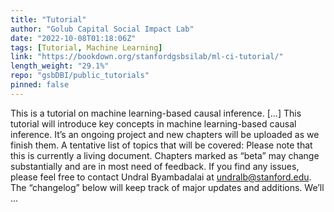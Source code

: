 ```yaml
---
title: "Tutorial"
author: "Golub Capital Social Impact Lab"
date: "2022-10-08T01:18:06Z"
tags: [Tutorial, Machine Learning]
link: "https://bookdown.org/stanfordgsbsilab/ml-ci-tutorial/"
length_weight: "29.1%"
repo: "gsbDBI/public_tutorials"
pinned: false
---
```


This is a tutorial on machine learning-based causal inference. [...] This tutorial will introduce key concepts in machine learning-based causal inference. It’s an ongoing project and new chapters will be uploaded as we finish them. A tentative list of topics that will be covered: Please note that this is currently a living document. Chapters marked as “beta” may change substantially and are in most need of feedback. If you find any issues, please feel free to contact Undral Byambadalai at undralb@stanford.edu. The “changelog” below will keep track of major updates and additions. We’ll ...
